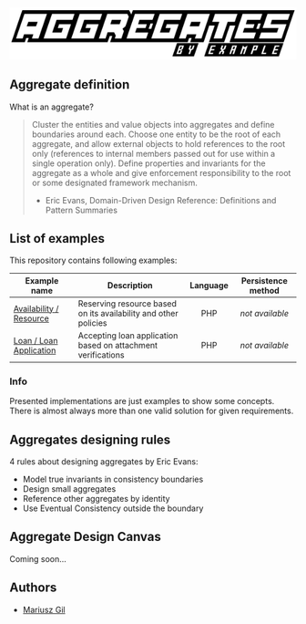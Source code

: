 ![Logo](assets/logo.png)

Aggregate definition
--------------------

What is an aggregate?

> Cluster the entities and value objects into aggregates and define boundaries around each. Choose one entity to be the root of each aggregate, and allow external objects to hold references to the root only (references to internal members passed out for use within a single operation only). Define properties and invariants for the aggregate as a whole and give enforcement responsibility to the root or some designated framework mechanism.
> - Eric Evans, Domain-Driven Design Reference: Definitions and Pattern Summaries

List of examples
----------------

This repository contains following examples:

| Example name | Description | Language | Persistence method |
| ------------ | ----------- | :--------:|:------------------:|
| [Availability / Resource](examples/example-availability-resource.md) | Reserving resource based on its availability and other policies | PHP | *not available* |
| [Loan / Loan Application](examples/example-loan-application.md) | Accepting loan application based on attachment verifications | PHP | *not available* |

### Info

Presented implementations are just examples to show some concepts. There is almost always more than one valid solution for given requirements.

Aggregates designing rules
--------------------------

4 rules about designing aggregates by Eric Evans:

- Model true invariants in consistency boundaries
- Design small aggregates
- Reference other aggregates by identity
- Use Eventual Consistency outside the boundary 

Aggregate Design Canvas
-----------------------

Coming soon...

Authors
-------

- [Mariusz Gil](https://twitter.com/mariuszgil)